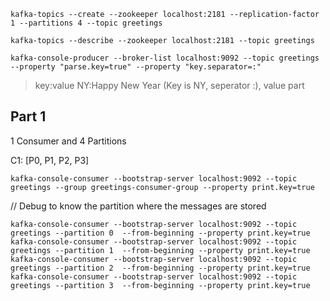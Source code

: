 
```
kafka-topics --create --zookeeper localhost:2181 --replication-factor 1 --partitions 4 --topic greetings

```

```
kafka-topics --describe --zookeeper localhost:2181 --topic greetings
```


```	
kafka-console-producer --broker-list localhost:9092 --topic greetings --property "parse.key=true" --property "key.separator=:"
```

>key:value
>NY:Happy New Year (Key is NY, seperator :), value part

## Part 1

1 Consumer and 4 Partitions

C1: [P0, P1, P2, P3] 

```
kafka-console-consumer --bootstrap-server localhost:9092 --topic greetings --group greetings-consumer-group --property print.key=true
```


// Debug
to know the partition where the messages are stored
```
kafka-console-consumer --bootstrap-server localhost:9092 --topic greetings --partition 0  --from-beginning --property print.key=true
kafka-console-consumer --bootstrap-server localhost:9092 --topic greetings --partition 1  --from-beginning --property print.key=true
kafka-console-consumer --bootstrap-server localhost:9092 --topic greetings --partition 2  --from-beginning --property print.key=true
kafka-console-consumer --bootstrap-server localhost:9092 --topic greetings --partition 3  --from-beginning --property print.key=true

```

